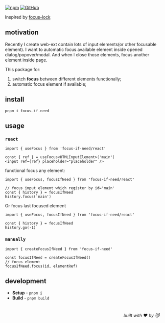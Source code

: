 [![npm](https://img.shields.io/npm/v/focus-if-need)](https://github.com/JW/focus-if-need) [![GitHub](https://img.shields.io/npm/l/focus-if-need)](https://github.com/JW/focus-if-need) 

Inspired by [focus-lock](https://github.com/theKashey/focus-lock)

## motivation

Recently I create web-ext contain lots of input elements(or other focusable element). I want to automatic focus available element inside opened dialog/popover/modal. And when I close those elements, focus another element inside page.

This package for: 

1. switch **focus** between different elements functionally; 
2. automatic focus element if available;

## install

```console
pnpm i focus-if-need
```

## usage

### `react`

```tsx
import { useFocus } from 'focus-if-need/react'

const { ref } = useFocus<HTMLInputElement>('main')
<input ref={ref} placeholder="placeholder" />
```

functional focus any element:

```tsx
import { useFocus, focusIfNeed } from 'focus-if-need/react'

// focus input element which register by id='main'
const { history } = focusIfNeed
history.focus('main')
```

Or focus last focused element

```tsx
import { useFocus, focusIfNeed } from 'focus-if-need/react'

const { history } = focusIfNeed
history.go(-1)
```

### `manually`

```tsx
import { createFocusIfNeed } from 'focus-if-need'

const focusIfNeed = createFocusIfNeed()
// focus element
focusIfNeed.focus(id, elementRef)
```

## development

- **Setup** - `pnpm i`
- **Build** - `pnpm build`

# 
<div align='right'>

*built with ❤️ by 😼*

</div>

